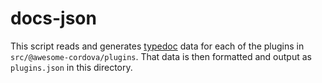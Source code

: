 # docs-json

This script reads and generates [typedoc](https://github.com/TypeStrong/typedoc) data for each of the plugins in `src/@awesome-cordova/plugins`. That data is then formatted and output as `plugins.json` in this directory.
